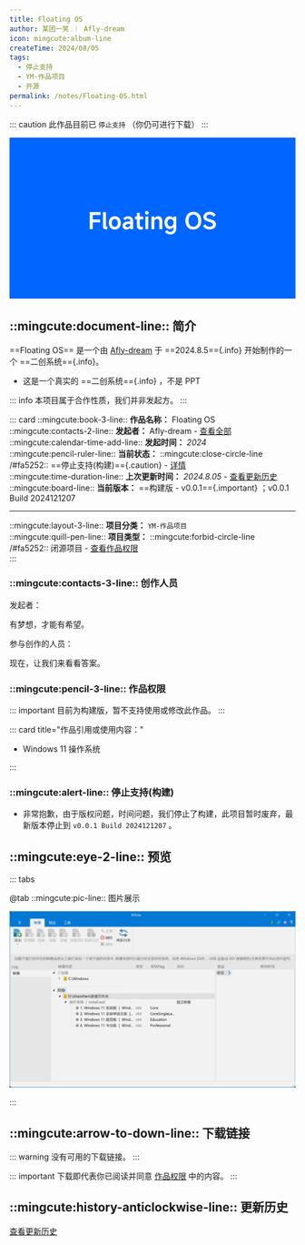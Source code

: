 ```yaml
---
title: Floating OS
author: 某团一笑 ︱ Afly-dream
icon: mingcute:album-line
createTime: 2024/08/05
tags:
  - 停止支持
  - YM-作品项目
  - 开源
permalink: /notes/Floating-OS.html
---
```


::: caution 此作品目前已 `停止支持` （你仍可进行下载）
:::

![](/rc/ft.png)

## ::mingcute:document-line:: 简介

==Floating OS== 是一个由 [Afly-dream](/friends/) 于 ==2024.8.5=={.info} 开始制作的一个 ==二创系统=={.info}。

- 这是一个真实的 ==二创系统=={.info} ，不是 PPT

::: info 本项目属于合作性质，我们并非发起方。
:::

::: card
::mingcute:book-3-line:: **作品名称：** Floating OS  
::mingcute:contacts-2-line:: **发起者：** Afly-dream - [查看全部](#创作人员)  
::mingcute:calendar-time-add-line:: **发起时间：** *2024*  
::mingcute:pencil-ruler-line:: **当前状态：** ::mingcute:close-circle-line /#fa5252:: ==停止支持(构建)=={.caution} - [详情](#停止支持-构建)  
::mingcute:time-duration-line:: **上次更新时间：** *2024.8.05* - [查看更新历史](#更新历史)  
::mingcute:board-line:: **当前版本：** ==构建版 - v0.0.1=={.important} ；v0.0.1 Build 2024121207

---

::mingcute:layout-3-line:: **项目分类：** `YM-作品项目`  
::mingcute:quill-pen-line:: **项目类型：** ::mingcute:forbid-circle-line /#fa5252:: 闭源项目 - [查看作品权限](#作品权限)  
:::

### ::mingcute:contacts-3-line:: 创作人员

发起者：

<LinkCard title="Afly-dream" icon="/rc/tx-3-ys.png" href="/friends/">
    有梦想，才能有希望。
</LinkCard>

参与创作的人员：

<LinkCard title="某团一笑" icon="/rc/tx-2-ys.png" href="/friends/">
    现在，让我们来看看答案。
</LinkCard>

### ::mingcute:pencil-3-line:: 作品权限

::: important 目前为构建版，暂不支持使用或修改此作品。
:::

::: card title="作品引用或使用内容："

- Windows 11 操作系统

:::

### ::mingcute:alert-line:: 停止支持(构建)

- 非常抱歉，由于版权问题，时间问题，我们停止了构建，此项目暂时废弃，最新版本停止到 `v0.0.1 Build 2024121207` 。

## ::mingcute:eye-2-line:: 预览

::: tabs

@tab ::mingcute:pic-line:: 图片展示

![](/rc/ft-yl.png)

:::

## ::mingcute:arrow-to-down-line:: 下载链接

::: warning 没有可用的下载链接。
:::

::: important 下载即代表你已阅读并同意 [作品权限](#作品权限) 中的内容。
:::

## ::mingcute:history-anticlockwise-line:: 更新历史

[查看更新历史](/notes/更新历史/Floating-OS.html)
